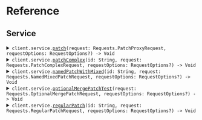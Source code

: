 # Reference
## Service
<details><summary><code>client.service.<a href="/Sources/Resources/Service/ServiceClient.swift">patch</a>(request: Requests.PatchProxyRequest, requestOptions: RequestOptions?) -> Void</code></summary>
<dl>
<dd>

#### 🔌 Usage

<dl>
<dd>

<dl>
<dd>

```swift
import Foundation
import ContentTypes

private func main() async throws {
    let client = ContentTypesClient()

    _ = try await client.service.patch(request: .init(
        application: .value("application"),
        requireAuth: .value(true)
    ))
}

try await main()
```
</dd>
</dl>
</dd>
</dl>

#### ⚙️ Parameters

<dl>
<dd>

<dl>
<dd>

**request:** `Requests.PatchProxyRequest` 
    
</dd>
</dl>

<dl>
<dd>

**requestOptions:** `RequestOptions?` — Additional options for configuring the request, such as custom headers or timeout settings.
    
</dd>
</dl>
</dd>
</dl>


</dd>
</dl>
</details>

<details><summary><code>client.service.<a href="/Sources/Resources/Service/ServiceClient.swift">patchComplex</a>(id: String, request: Requests.PatchComplexRequest, requestOptions: RequestOptions?) -> Void</code></summary>
<dl>
<dd>

#### 📝 Description

<dl>
<dd>

<dl>
<dd>

Update with JSON merge patch - complex types.
This endpoint demonstrates the distinction between:
- optional<T> fields (can be present or absent, but not null)
- optional<nullable<T>> fields (can be present, absent, or null)
</dd>
</dl>
</dd>
</dl>

#### 🔌 Usage

<dl>
<dd>

<dl>
<dd>

```swift
import Foundation
import ContentTypes

private func main() async throws {
    let client = ContentTypesClient()

    _ = try await client.service.patchComplex(
        id: "id",
        request: .init(
            name: "name",
            age: 1,
            active: true,
            metadata: [
                "metadata": .object([
                    "key": .string("value")
                ])
            ],
            tags: [
                "tags",
                "tags"
            ],
            email: .value("email"),
            nickname: .value("nickname"),
            bio: .value("bio"),
            profileImageUrl: .value("profileImageUrl"),
            settings: .value([
                "settings": .object([
                    "key": .string("value")
                ])
            ])
        )
    )
}

try await main()
```
</dd>
</dl>
</dd>
</dl>

#### ⚙️ Parameters

<dl>
<dd>

<dl>
<dd>

**id:** `String` 
    
</dd>
</dl>

<dl>
<dd>

**request:** `Requests.PatchComplexRequest` 
    
</dd>
</dl>

<dl>
<dd>

**requestOptions:** `RequestOptions?` — Additional options for configuring the request, such as custom headers or timeout settings.
    
</dd>
</dl>
</dd>
</dl>


</dd>
</dl>
</details>

<details><summary><code>client.service.<a href="/Sources/Resources/Service/ServiceClient.swift">namedPatchWithMixed</a>(id: String, request: Requests.NamedMixedPatchRequest, requestOptions: RequestOptions?) -> Void</code></summary>
<dl>
<dd>

#### 📝 Description

<dl>
<dd>

<dl>
<dd>

Named request with mixed optional/nullable fields and merge-patch content type.
This should trigger the NPE issue when optional fields aren't initialized.
</dd>
</dl>
</dd>
</dl>

#### 🔌 Usage

<dl>
<dd>

<dl>
<dd>

```swift
import Foundation
import ContentTypes

private func main() async throws {
    let client = ContentTypesClient()

    _ = try await client.service.namedPatchWithMixed(
        id: "id",
        request: .init(
            appId: "appId",
            instructions: .value("instructions"),
            active: .value(true)
        )
    )
}

try await main()
```
</dd>
</dl>
</dd>
</dl>

#### ⚙️ Parameters

<dl>
<dd>

<dl>
<dd>

**id:** `String` 
    
</dd>
</dl>

<dl>
<dd>

**request:** `Requests.NamedMixedPatchRequest` 
    
</dd>
</dl>

<dl>
<dd>

**requestOptions:** `RequestOptions?` — Additional options for configuring the request, such as custom headers or timeout settings.
    
</dd>
</dl>
</dd>
</dl>


</dd>
</dl>
</details>

<details><summary><code>client.service.<a href="/Sources/Resources/Service/ServiceClient.swift">optionalMergePatchTest</a>(request: Requests.OptionalMergePatchRequest, requestOptions: RequestOptions?) -> Void</code></summary>
<dl>
<dd>

#### 📝 Description

<dl>
<dd>

<dl>
<dd>

Test endpoint to verify Optional field initialization and JsonSetter with Nulls.SKIP.
This endpoint should:
1. Not NPE when fields are not provided (tests initialization)
2. Not NPE when fields are explicitly null in JSON (tests Nulls.SKIP)
</dd>
</dl>
</dd>
</dl>

#### 🔌 Usage

<dl>
<dd>

<dl>
<dd>

```swift
import Foundation
import ContentTypes

private func main() async throws {
    let client = ContentTypesClient()

    _ = try await client.service.optionalMergePatchTest(request: .init(
        requiredField: "requiredField",
        optionalString: "optionalString",
        optionalInteger: 1,
        optionalBoolean: true,
        nullableString: .value("nullableString")
    ))
}

try await main()
```
</dd>
</dl>
</dd>
</dl>

#### ⚙️ Parameters

<dl>
<dd>

<dl>
<dd>

**request:** `Requests.OptionalMergePatchRequest` 
    
</dd>
</dl>

<dl>
<dd>

**requestOptions:** `RequestOptions?` — Additional options for configuring the request, such as custom headers or timeout settings.
    
</dd>
</dl>
</dd>
</dl>


</dd>
</dl>
</details>

<details><summary><code>client.service.<a href="/Sources/Resources/Service/ServiceClient.swift">regularPatch</a>(id: String, request: Requests.RegularPatchRequest, requestOptions: RequestOptions?) -> Void</code></summary>
<dl>
<dd>

#### 📝 Description

<dl>
<dd>

<dl>
<dd>

Regular PATCH endpoint without merge-patch semantics
</dd>
</dl>
</dd>
</dl>

#### 🔌 Usage

<dl>
<dd>

<dl>
<dd>

```swift
import Foundation
import ContentTypes

private func main() async throws {
    let client = ContentTypesClient()

    _ = try await client.service.regularPatch(
        id: "id",
        request: .init(
            field1: "field1",
            field2: 1
        )
    )
}

try await main()
```
</dd>
</dl>
</dd>
</dl>

#### ⚙️ Parameters

<dl>
<dd>

<dl>
<dd>

**id:** `String` 
    
</dd>
</dl>

<dl>
<dd>

**request:** `Requests.RegularPatchRequest` 
    
</dd>
</dl>

<dl>
<dd>

**requestOptions:** `RequestOptions?` — Additional options for configuring the request, such as custom headers or timeout settings.
    
</dd>
</dl>
</dd>
</dl>


</dd>
</dl>
</details>
